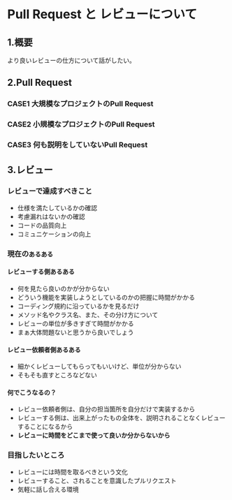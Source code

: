 # Pull Request と レビューについて

## 1.概要
より良いレビューの仕方について話がしたい。

## 2.Pull Request

### CASE1 大規模なプロジェクトのPull Request

### CASE2 小規模なプロジェクトのPull Request

### CASE3 何も説明をしていないPull Request

## 3.レビュー

### レビューで達成すべきこと
- 仕様を満たしているかの確認
- 考慮漏れはないかの確認
- コードの品質向上
- コミュニケーションの向上

### 現在の`あるある`

#### レビューする側あるある
- 何を見たら良いのかが分からない
- どういう機能を実装しようとしているのかの把握に時間がかかる
- コーディング規約に沿っているかを見るだけ
- メソッド名やクラス名、また、その分け方について
- レビューの単位が多きすぎて時間がかかる
- まぁ大体問題ないと思うから良いでしょう

#### レビュー依頼者側あるある
- 細かくレビューしてもらってもいいけど、単位が分からない
- そもそも直すところなどない

#### 何でこうなるの？
- レビュー依頼者側は、自分の担当箇所を自分だけで実装するから
- レビューする側は、出来上がったもの全体を、説明されることなくレビューすることになるから
- **レビューに時間をどこまで使って良いか分からないから**

### 目指したいところ
- レビューには時間を取るべきという文化
- レビューすること、されることを意識したプルリクエスト
- 気軽に話し合える環境
